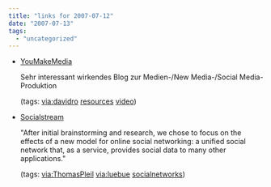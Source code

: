 ```yaml
---
title: "links for 2007-07-12"
date: "2007-07-13"
tags: 
  - "uncategorized"
---
```


- [YouMakeMedia](http://youmakemedia.com/)
    
    Sehr interessant wirkendes Blog zur Medien-/New Media-/Social Media-Produktion
    
    (tags: [via:davidro](http://del.icio.us/heinzwittenbrink/via:davidro) [resources](http://del.icio.us/heinzwittenbrink/resources) [video](http://del.icio.us/heinzwittenbrink/video))
    
- [Socialstream](http://www.hcii.cs.cmu.edu/M-HCI/2006/SocialstreamProject/index.php)
    
    "After initial brainstorming and research, we chose to focus on the effects of a new model for online social networking: a unified social network that, as a service, provides social data to many other applications."
    
    (tags: [via:ThomasPleil](http://del.icio.us/heinzwittenbrink/via:ThomasPleil) [via:luebue](http://del.icio.us/heinzwittenbrink/via:luebue) [socialnetworks](http://del.icio.us/heinzwittenbrink/socialnetworks))
